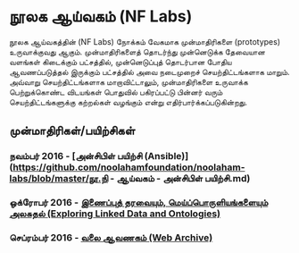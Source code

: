 # நூலக ஆய்வகம் (NF Labs)
நூலக ஆய்வகத்தின் (NF Labs) நோக்கம் வேகமாக முன்மாதிரிகளை (prototypes) உருவாக்குவது ஆகும்.  முன்மாதிரிகளைத் தொடர்ந்து முன்னெடுக்க தேவையான வளங்கள் கிடைக்கும் பட்சத்தில், முன்னெடுப்புத் தொடர்பான போதிய ஆவணப்படுத்தல் இருக்கும் பட்சத்தில் அவை நடைமுறைச் செயற்திட்டங்களாக மாறும்.  அவ்வாறு செயற்திட்டங்களாக மாறாவிட்டாலும், முன்மாதிரிகளை உருவாக்க பெற்றுக்கொண்ட விடயங்கள் பொதுவில் பகிரப்பட்டு பின்னர் வரும் செயற்திட்டங்களுக்கு கற்றல்கள் வழங்கும் என்று எதிர்பார்க்கப்படுகின்றது. 

## முன்மாதிரிகள்/பயிற்சிகள்
### நவம்பர் 2016 - [அன்சிபிள் பயிற்சி (Ansible)] (https://github.com/noolahamfoundation/noolaham-labs/blob/master/நூ.நி - ஆய்வகம் - அன்சிபிள் பயிற்சி.md)
### ஒக்ரோபர் 2016 - [இணைப்புத் தரவையும், மெய்ப்பொருளியங்களையும் அலசுதல் (Exploring Linked Data and Ontologies)](https://github.com/noolahamfoundation/noolaham-labs/blob/master/NF%20-%20Labs%20-%20Exploring%20Linked%20Data%20and%20Ontologies.md)
### செப்ரம்பர் 2016 - [வலை ஆவணகம் (Web Archive)](https://github.com/noolahamfoundation/web-archive)

